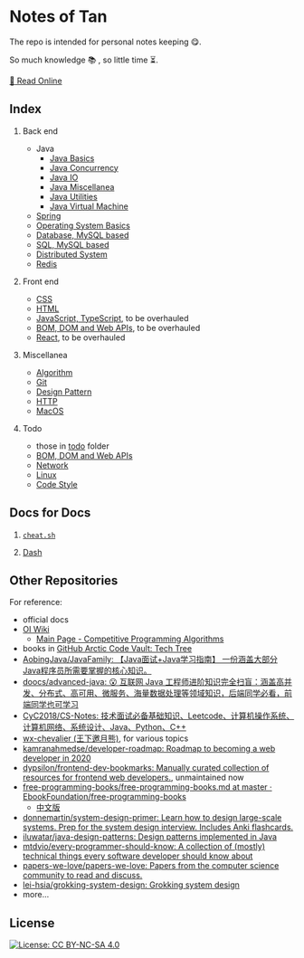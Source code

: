 # Notes of Tan

The repo is intended for personal notes keeping :yum:.

So much knowledge :books: , so little time :hourglass_flowing_sand:.

[:book: Read Online](tangentyh.github.io/notes-of-tan)

## Index

1. Back end
   - Java
     - [Java Basics](./docs/docs/backend/java/javaBasics.md)
     - [Java Concurrency](./docs/backend/java/javaConcurrency.md)
     - [Java IO](./docs/backend/java/javaIO.md)
     - [Java Miscellanea](./docs/backend/java/javaMisc.md)
     - [Java Utilities](./docs/backend/java/javaUtils.md)
     - [Java Virtual Machine](./docs/backend/java/JVM.md)
   - [Spring](./docs/backend/SpringNotes.md)
   - [Operating System Basics](./docs/backend/OS-notes.md)
   - [Database, MySQL based](./docs/backend/database.md)
   - [SQL, MySQL based](./docs/backend/SQL_notes.md)
   - [Distributed System](./docs/backend/distributed.md)
   - [Redis](./docs/backend/redis-notes.md)

1. Front end
   - [CSS](./docs/CSS-notes.md)
   - [HTML](./docs/html-notes.md)
   - [JavaScript, TypeScript](./docs/todo/jsNotes.md), to be overhauled
   - [BOM, DOM and Web APIs](./docs/BOM_DOM_notes.md), to be overhauled
   - [React](./docs/todo/react_notes.md), to be overhauled

1. Miscellanea
   - [Algorithm](./docs/algo_notes.md)
   - [Git](./docs/git_notes.md)
   - [Design Pattern](./docs/DesignPatternNotes.md)
   - [HTTP](./docs/HTTP.md)
   - [MacOS](./docs/mac-notes.md)

1. Todo
   - those in [todo](./docs/todo) folder
   - [BOM, DOM and Web APIs](./docs/BOM_DOM_notes.md)
   - [Network](https://github.com/CyC2018/CS-Notes/blob/master/notes/%E8%AE%A1%E7%AE%97%E6%9C%BA%E7%BD%91%E7%BB%9C%20-%20%E7%9B%AE%E5%BD%95.md)
   - [Linux](https://github.com/CyC2018/CS-Notes/blob/master/notes/Linux.md)
   - [Code Style](https://github.com/CyC2018/CS-Notes/blob/master/notes/%E4%BB%A3%E7%A0%81%E9%A3%8E%E6%A0%BC%E8%A7%84%E8%8C%83.md)

## Docs for Docs

1. [`cheat.sh`](https://github.com/chubin/cheat.sh)

1. [Dash](https://kapeli.com/dash)

## Other Repositories

For reference:

- official docs
- [OI Wiki](https://oi-wiki.org/)
  - [Main Page - Competitive Programming Algorithms](https://cp-algorithms.com/)
- books in [GitHub Arctic Code Vault: Tech Tree](https://github.com/github/archive-program/blob/master/TheTechTree.md)
- [AobingJava/JavaFamily: 【Java面试+Java学习指南】 一份涵盖大部分Java程序员所需要掌握的核心知识。](https://github.com/AobingJava/JavaFamily)
- [doocs/advanced-java: 😮 互联网 Java 工程师进阶知识完全扫盲：涵盖高并发、分布式、高可用、微服务、海量数据处理等领域知识，后端同学必看，前端同学也可学习](https://github.com/doocs/advanced-java)
- [CyC2018/CS-Notes: 技术面试必备基础知识、Leetcode、计算机操作系统、计算机网络、系统设计、Java、Python、C++](https://github.com/CyC2018/CS-Notes)
- [wx-chevalier (王下邀月熊)](https://github.com/wx-chevalier), for various topics
- [kamranahmedse/developer-roadmap: Roadmap to becoming a web developer in 2020](https://github.com/kamranahmedse/developer-roadmap)
- [dypsilon/frontend-dev-bookmarks: Manually curated collection of resources for frontend web developers.](https://github.com/dypsilon/frontend-dev-bookmarks), unmaintained now
- [free-programming-books/free-programming-books.md at master · EbookFoundation/free-programming-books](https://github.com/EbookFoundation/free-programming-books/blob/master/free-programming-books.md)
  - [中文版](https://github.com/EbookFoundation/free-programming-books/blob/master/free-programming-books-zh.md)
- [donnemartin/system-design-primer: Learn how to design large-scale systems. Prep for the system design interview. Includes Anki flashcards.](https://github.com/donnemartin/system-design-primer)
- [iluwatar/java-design-patterns: Design patterns implemented in Java](https://github.com/iluwatar/java-design-patterns)
- [mtdvio/every-programmer-should-know: A collection of (mostly) technical things every software developer should know about](https://github.com/mtdvio/every-programmer-should-know)
- [papers-we-love/papers-we-love: Papers from the computer science community to read and discuss.](https://github.com/papers-we-love/papers-we-love)
- [lei-hsia/grokking-system-design: Grokking system design](https://github.com/lei-hsia/grokking-system-design)
- more...

## License

[![License: CC BY-NC-SA 4.0](https://img.shields.io/badge/License-CC%20BY--NC--SA%204.0-lightgrey.svg)](https://creativecommons.org/licenses/by-nc-sa/4.0/)
